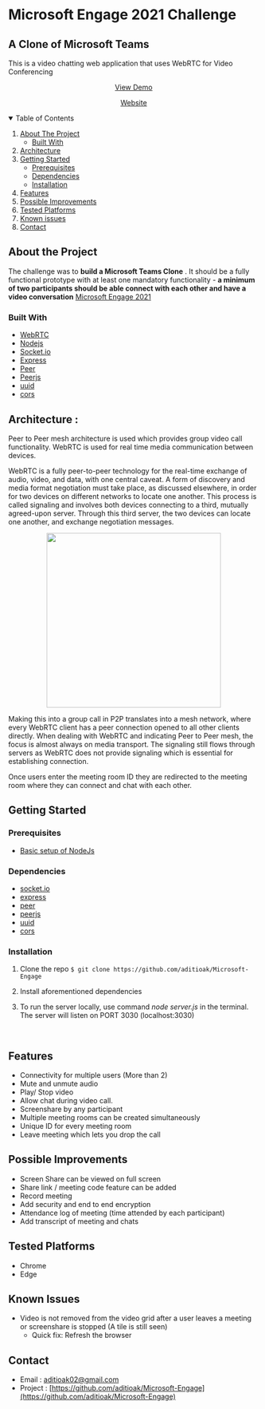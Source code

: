 # Microsoft Engage 2021 Challenge

## A Clone of Microsoft Teams

 This is a video chatting web application that uses WebRTC for Video Conferencing

<p align ="center"> <!-- Youtube Video Link --><a href=" ">View Demo</a></p>
<p align="center"><a href="https://dazzling-yellowstone-81428.herokuapp.com/">Website</a>
   </p>


   <!-- TABLE OF CONTENT -->
   <details open="open">
   <summary>Table of Contents</summary>
   <ol> <li> <a href="#about-the-project">About The Project</a>
      <ul>
	  <li><a href="#built-with">Built With</a></li></ul> </li>
    <li><a href="#architecture">Architecture</a>
	</li>
    <li><a href="#getting-started">Getting Started</a>
      <ul>
        <li><a href="#prerequisites">Prerequisites</a></li>
			<li><a href="#dependencies">Dependencies</a></li>
		<li><a href="#installation">Installation</a></li></ul>
    <li><a href="#features">Features</a></li>
	<li><a href="#possible-improvements">Possible Improvements</a></li>
	 <li><a href="#tested-platforms">Tested Platforms</a></li>
	 <li><a href="#known-issues">Known issues</a></li>
    <li><a href="#contact">Contact</a></li>
  </ol></details>

## **About the Project**
The challenge was to **build a Microsoft Teams Clone** . It should be a fully functional prototype with at least one mandatory functionality - **a minimum of two participants should be able connect with each other and have a video conversation**
[Microsoft Engage 2021](https://microsoft.acehacker.com/engage2021/?mc_cid=51cf8705a5&mc_eid=e7a7568555#challenge)

### **Built With**
* [WebRTC](https://webrtc.org/)
* [Nodejs](https://nodejs.org/en/)
* [Socket.io](https://www.npmjs.com/package/socket.io)
* [Express](https://www.npmjs.com/package/express)
* [Peer](https://www.npmjs.com/package/peer)
* [Peerjs](https://www.npmjs.com/package/peerjs)
* [uuid](https://www.npmjs.com/package/uuid)
* [cors](https://www.npmjs.com/package/cors)




## **Architecture :**
Peer to Peer mesh architecture is used which provides group video call functionality. WebRTC is used for real time media communication between devices. 

WebRTC is a fully peer-to-peer technology for the real-time exchange of audio, video, and data, with one central caveat.  A form of discovery and media format negotiation must take place, as discussed elsewhere, in order for two devices on different networks to locate one another. This process is called signaling and involves both devices connecting to a third, mutually agreed-upon server. Through this third server, the two devices can locate one another, and exchange negotiation messages.
 
 <p align="center">
   <img width = "350" src="https://www.wowza.com/wp-content/uploads/WebRTC.gif">
   
 Making this into a group call in P2P translates into a mesh network, where every WebRTC client has a peer connection opened to all other clients directly. When dealing with WebRTC and indicating Peer to Peer mesh, the focus is almost always on media transport. The signaling still flows through servers as WebRTC does not provide signaling which is essential for establishing connection.


 Once users enter the meeting room ID they are redirected to the meeting room where they can connect and chat with each other.

<!-- GETTING STARTED -->
## **Getting Started**

### Prerequisites
- [Basic setup of NodeJs](https://nodejs.org/en/docs/guides/getting-started-guide/)


<!-- DEPENDENCIES -->
### Dependencies
* [socket.io](https://www.npmjs.com/package/socket.io)
* [express](https://www.npmjs.com/package/express)
* [peer](https://www.npmjs.com/package/peer)
* [peerjs](https://www.npmjs.com/package/peerjs)
* [uuid](https://www.npmjs.com/package/uuid)
* [cors](https://www.npmjs.com/package/cors)

### Installation

1. Clone the repo
`$ git clone https://github.com/aditioak/Microsoft-Engage`

2. Install aforementioned dependencies

3. To run the server locally, use command *node server.js* in the terminal. The server will listen on PORT 3030 (localhost:3030)
<br/>

## **Features**
- Connectivity for multiple users (More than 2)
- Mute and unmute audio
- Play/ Stop video
- Allow chat during video call.
- Screenshare by any participant
- Multiple meeting rooms can be created simultaneously
- Unique ID for every meeting room
- Leave meeting which lets you drop the call


## **Possible Improvements**
- Screen Share can be viewed on full screen
- Share link / meeting code feature can be added
- Record meeting
- Add security and end to end encryption
- Attendance log of meeting (time attended by each participant)
- Add transcript of meeting and chats

## **Tested Platforms**
- Chrome
- Edge


## Known Issues
- Video is not removed from the video grid after a user leaves a meeting or screenshare is stopped (A tile is still seen)
	- Quick fix: Refresh the browser

<!-- CONTACT -->
## Contact
- Email : aditioak02@gmail.com
- Project : [https://github.com/aditioak/Microsoft-Engage](https://github.com/aditioak/Microsoft-Engage)
